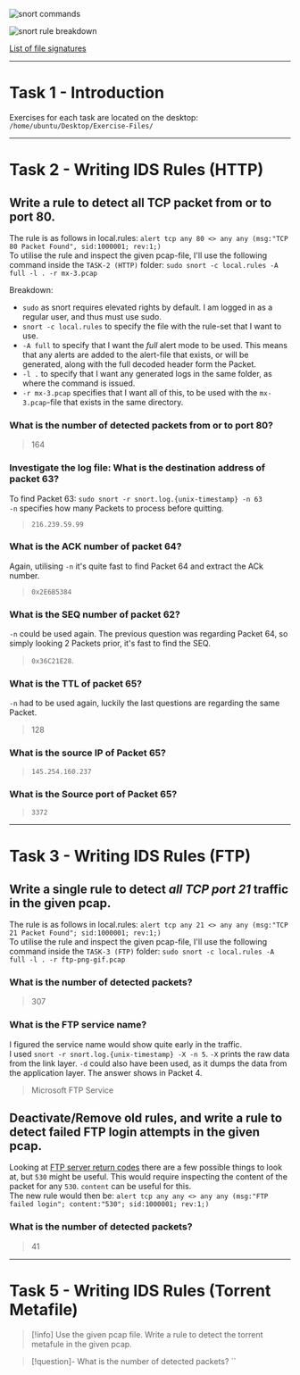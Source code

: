 ![snort commands](<../Helpful Files/snort-101-commands.png>)

![snort rule breakdown](<../Helpful Files/snort-101-rule-breakdown.png>)

[List of file signatures](<https://en.wikipedia.org/wiki/List_of_file_signatures>)

***
# Task 1 - Introduction

Exercises for each task are located on the desktop: `/home/ubuntu/Desktop/Exercise-Files/`

***

# Task 2 - Writing IDS Rules (HTTP)
## Write a rule to detect all TCP packet **from or to** port 80.

The rule is as follows in local.rules: `alert tcp any 80 <> any any (msg:"TCP 80 Packet Found", sid:1000001; rev:1;)`  
To utilise the rule and inspect the given pcap-file, I'll use the following command inside the `TASK-2 (HTTP)` folder: `sudo snort -c local.rules -A full -l . -r mx-3.pcap`  

Breakdown:
- `sudo` as snort requires elevated rights by default. I am logged in as a regular user, and thus must use sudo.
- `snort -c local.rules` to specify the file with the rule-set that I want to use.  
- `-A full` to specify that I want the *full* alert mode to be used. This means that any alerts are added to the alert-file that exists, or will be generated, along with the full decoded header form the Packet.  
- `-l .` to specify that I want any generated logs in the same folder, as where the command is issued.  
- `-r mx-3.pcap` specifies that I want all of this, to be used with the `mx-3.pcap`-file that exists in the same directory.

### What is the number of detected packets from or to port 80?  

> 164  

### Investigate the log file: What is the destination address of packet 63?  

To find Packet 63: `sudo snort -r snort.log.{unix-timestamp} -n 63`  
`-n` specifies how many Packets to process before quitting.   
> `216.239.59.99`  

### What is the ACK number of packet 64?  

Again, utilising `-n` it's quite fast to find Packet 64 and extract the ACk number. 
> `0x2E6B5384`

### What is the SEQ number of packet 62?

`-n` could be used again. The previous question was regarding Packet 64, so simply looking 2 Packets prior, it's fast to find the SEQ.  
> `0x36C21E28`.

### What is the TTL of packet 65?

`-n` had to be used again, luckily the last questions are regarding the same Packet.  
> 128

### What is the source IP of Packet 65?

> `145.254.160.237`

### What is the Source port of Packet 65?
> `3372`

***
# Task 3 - Writing IDS Rules (FTP)
## Write a **single** rule to detect *all TCP port 21* traffic in the given pcap.

The rule is as follows in local.rules: `alert tcp any 21 <> any any (msg:"TCP 21 Packet Found"; sid:1000001; rev:1;)`  
To utilise the rule and inspect the given pcap-file, I'll use the following command inside the `TASK-3 (FTP)` folder: `sudo snort -c local.rules -A full -l . -r ftp-png-gif.pcap`  

### What is the number of detected packets?
> 307

### What is the FTP service name?
I figured the service name would show quite early in the traffic.  
I used `snort -r snort.log.{unix-timestamp} -X -n 5`.
`-X` prints the raw data from the link layer. `-d` could also have been used, as it dumps the data from the application layer.
The answer shows in Packet 4.
> Microsoft FTP Service

## Deactivate/Remove old rules, and write a rule to detect failed FTP login attempts in the given pcap.
Looking at [FTP server return codes](https://en.wikipedia.org/wiki/List_of_FTP_server_return_codes) there are a few possible things to look at, but `530` might be useful. This would require inspecting the content of the packet for any `530`. `content` can be useful for this.  
The new rule would then be: `alert tcp any any <> any any (msg:"FTP failed login"; content:"530"; sid:1000001; rev:1;)`

### What is the number of detected packets?
> 41

***
# Task 5 - Writing IDS Rules (Torrent Metafile)

> [!info]
> Use the given pcap file.
> Write a rule to detect the torrent metafule in the given pcap. 


> [!question]- What is the number of detected packets?
> ``
